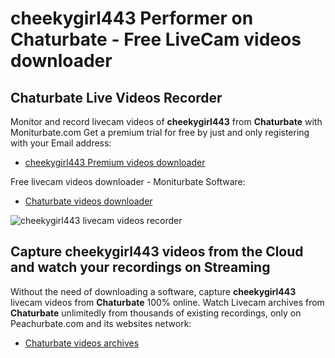 # cheekygirl443 Performer on Chaturbate - Free LiveCam videos downloader

## Chaturbate Live Videos Recorder

Monitor and record livecam videos of **cheekygirl443** from **Chaturbate** with Moniturbate.com
Get a premium trial for free by just and only registering with your Email address:
* [cheekygirl443 Premium videos downloader](https://moniturbate.com/request-demo-licence-key.html)

Free livecam videos downloader - Moniturbate Software:
* [Chaturbate videos downloader](https://moniturbate.com/moniturbate-download-software.html)

![cheekygirl443 livecam videos recorder](https://peachurnet.com/templates/moniturbate-software.png)


## Capture cheekygirl443 videos from the Cloud and watch your recordings on Streaming

Without the need of downloading a software, capture **cheekygirl443** livecam videos from **Chaturbate** 100% online.
Watch Livecam archives from **Chaturbate** unlimitedly from thousands of existing recordings, only on Peachurbate.com and its websites network:
* [Chaturbate videos archives](https://peachurnet.com/)